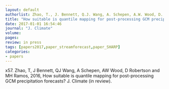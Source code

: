 ```yaml
---
layout: default
authorlist: Zhao, T., J. Bennett, Q.J. Wang, A. Schepen, A.W. Wood, D. Robertson, and M.H. Ramos
title: "How suitable is quantile mapping for post-processing GCM precipitation forecasts?"
date: 2017-01-01 16:54:46
journal: "J. Climate"
volume: 
pages:
review: in press
tags: [papers2017,paper_streamforecast,paper_SHARP]
categories:
- papers
---
```


x57. Zhao, T, J Bennett, QJ Wang, A Schepen, AW Wood, D Robertson and MH Ramos, 2016, How suitable is quantile mapping for post-processing GCM precipitation forecasts?  J. Climate (in review).
